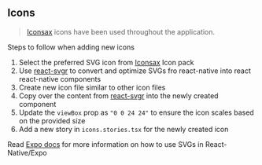 ## Icons

> [Iconsax](https://iconsax.io/) icons have been used throughout the application.

Steps to follow when adding new icons

1. Select the preferred SVG icon from [Iconsax](https://iconsax.io/) Icon pack
2. Use [react-svgr](https://react-svgr.com/playground/?native=true&typescript=true) to convert and optimize SVGs fro react-native into react react-native components
3. Create new icon file similar to other icon files
4. Copy over the content from [react-svgr](https://react-svgr.com/playground/?native=true&typescript=true) into the newly created component
5. Update the `viewBox` prop as `"0 0 24 24"` to ensure the icon scales based on the provided size
6. Add a new story in `icons.stories.tsx` for the newly created icon

Read [Expo docs](https://docs.expo.dev/versions/latest/sdk/svg/) for more information on how to use SVGs in React-Native/Expo

